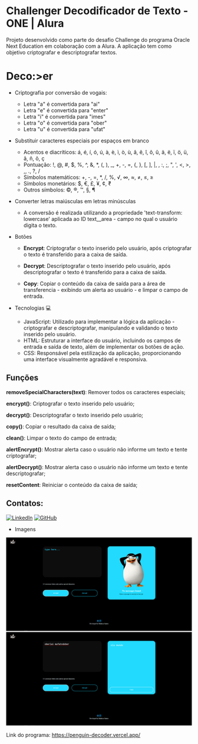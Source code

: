 # Challenger Decodificador de Texto - ONE | Alura
Projeto desenvolvido como parte do desafio Challenge do programa Oracle Next Education em colaboração com a Alura. A aplicação tem como objetivo criptografar e descriptografar textos.

<h1>Deco:>er</h1>

* Criptografia por conversão de vogais:

    * Letra "a" é convertida para "ai"
    * Letra "e" é convertida para "enter"
    * Letra "i" é convertida para "imes"
    * Letra "o" é convertida para "ober"
    * Letra "u" é convertida para "ufat"

* Substituir caracteres especiais por espaços em branco

    * Acentos e diacríticos: á, é, í, ó, ú, à, è, ì, ò, ù, â, ê, î, ô, û, ä, ë, ï, ö, ü, ã, ñ, õ, ç
    * Pontuação: !, @, #, $, %, ^, &, *, (, ), _, +, -, =, {, }, [, ], |, \, :, ;, ", ', <, >, ,, ., ?, /
    * Símbolos matemáticos: +, -, =, *, /, %, √, ∞, ≈, ≠, ≤, ≥
    * Símbolos monetários: $, €, £, ¥, ¢, ₹
    * Outros símbolos: ©, ®, ™, §, ¶

* Converter letras maiúsculas em letras minúsculas

    * A conversão é realizada utilizando a propriedade 'text-transform: lowercase' aplicada ao ID text__area - campo no qual o usuário digita o texto.

* Botões

    * <b>Encrypt</b>: Criptografar o texto inserido pelo usuário, após criptografar o texto é transferido para a caixa de saída.

    * <b>Decrypt</b>: Descriptografar o texto inserido pelo usuário, após descriptografar o texto é transferido para a caixa de saída.

    * <b>Copy</b>: Copiar o conteúdo da caixa de saída para a área de transferencia - exibindo um alerta ao usuário - e limpar o campo de entrada.

* Tecnologias 💻
  
   * JavaScript: Utilizado para implementar a lógica da aplicação - criptografar e descriptografar, manipulando e validando o texto inserido pelo usuário.
   * HTML: Estruturar a interface do usuário, incluindo os campos de entrada e saída de texto, além de implementar os botões de ação.
   * CSS: Responsável pela estilização da aplicação, proporcionando uma interface visualmente agradável e responsiva.

<h2>Funções</h2>

<b>removeSpecialCharacters(text)</b>: Remover todos os caracteres especiais;

<b>encrypt()</b>: Criptografar o texto inserido pelo usuário;

<b>decrypt()</b>: Descriptografar o texto inserido pelo usuário;

<b>copy()</b>: Copiar o resultado da caixa de saída;

<b>clean()</b>: Limpar o texto do campo de entrada;

<b>alertEncrypt()</b>: Mostrar alerta caso o usuário não informe um texto e tente criptografar;

<b>alertDecrypt()</b>: Mostrar alerta caso o usuário não informe um texto e tente descriptografar;

<b>resetContent</b>: Reiniciar o conteúdo da caixa de saída;

<h2>Contatos:</h2> 

[![LinkedIn](https://img.shields.io/badge/LinkedIn-0077B5?style=for-the-badge&logo=linkedin&logoColor=white)](https://www.linkedin.com/in/matheus-sxntos/)
[![GitHub](https://img.shields.io/badge/GitHub-100000?style=for-the-badge&logo=github&logoColor=white)](https://github.com/Math-sxntos)

* Imagens

<img src="./assets/imagem1.png" alt="Imagem 1">
<img src="./assets/imagem2.png" alt="Imagem 2">

Link do programa: https://penguin-decoder.vercel.app/
